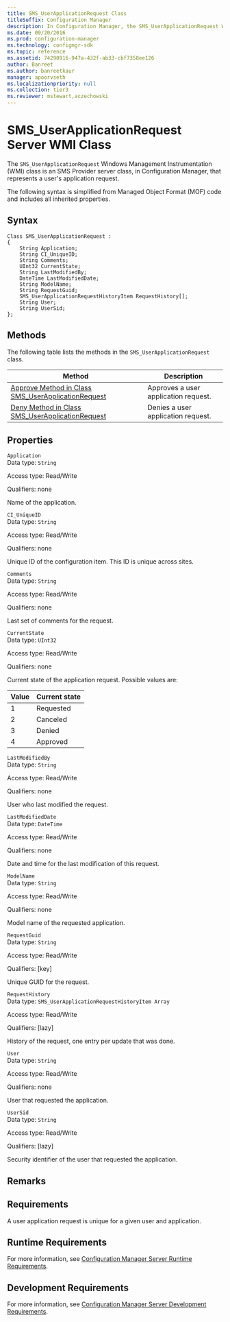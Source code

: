 ```yaml
---
title: SMS_UserApplicationRequest Class
titleSuffix: Configuration Manager
description: In Configuration Manager, the SMS_UserApplicationRequest WMI class is an SMS Provider server class that represents a user's application request.
ms.date: 09/20/2016
ms.prod: configuration-manager
ms.technology: configmgr-sdk
ms.topic: reference
ms.assetid: 74290916-947a-432f-ab33-cbf7358ee126
author: Banreet
ms.author: banreetkaur
manager: apoorvseth
ms.localizationpriority: null
ms.collection: tier3
ms.reviewer: mstewart,aczechowski
---
```

# SMS_UserApplicationRequest Server WMI Class
The `SMS_UserApplicationRequest` Windows Management Instrumentation (WMI) class is an SMS Provider server class, in Configuration Manager, that represents a user's application request.  

 The following syntax is simplified from Managed Object Format (MOF) code and includes all inherited properties.  

## Syntax  

```  
Class SMS_UserApplicationRequest :    
{  
    String Application;  
    String CI_UniqueID;  
    String Comments;  
    UInt32 CurrentState;  
    String LastModifiedBy;  
    DateTime LastModifiedDate;  
    String ModelName;  
    String RequestGuid;  
    SMS_UserApplicationRequestHistoryItem RequestHistory[];  
    String User;  
    String UserSid;  
};  
```  

## Methods  
 The following table lists the methods in the `SMS_UserApplicationRequest` class.  

|Method|Description|  
|------------|-----------------|  
|[Approve Method in Class SMS_UserApplicationRequest](../../../develop/reference/apps/approve-method-in-class-sms_userapplicationrequest.md)|Approves a user application request.|  
|[Deny Method in Class SMS_UserApplicationRequest](../../../develop/reference/apps/deny-method-in-class-sms_userapplicationrequest.md)|Denies a user application request.|  

## Properties  
 `Application`  
 Data type: `String`  

 Access type: Read/Write  

 Qualifiers: none  

 Name of the application.  

 `CI_UniqueID`  
 Data type: `String`  

 Access type: Read/Write  

 Qualifiers: none  

 Unique ID of the configuration item. This ID is unique across sites.  

 `Comments`  
 Data type: `String`  

 Access type: Read/Write  

 Qualifiers: none  

 Last set of comments for the request.  

 `CurrentState`  
 Data type: `UInt32`  

 Access type: Read/Write  

 Qualifiers: none  

 Current state of the application request. Possible values are:  

|Value|Current state|  
|-|-|  
|1|Requested|  
|2|Canceled|  
|3|Denied|  
|4|Approved|  

 `LastModifiedBy`  
 Data type: `String`  

 Access type: Read/Write  

 Qualifiers: none  

 User who last modified the request.  

 `LastModifiedDate`  
 Data type: `DateTime`  

 Access type: Read/Write  

 Qualifiers: none  

 Date and time for the last modification of this request.  

 `ModelName`  
 Data type: `String`  

 Access type: Read/Write  

 Qualifiers: none  

 Model name of the requested application.  

 `RequestGuid`  
 Data type: `String`  

 Access type: Read/Write  

 Qualifiers: [key]  

 Unique GUID for the request.  

 `RequestHistory`  
 Data type: `SMS_UserApplicationRequestHistoryItem Array`  

 Access type: Read/Write  

 Qualifiers: [lazy]  

 History of the request, one entry per update that was done.  

 `User`  
 Data type: `String`  

 Access type: Read/Write  

 Qualifiers: none  

 User that requested the application.  

 `UserSid`  
 Data type: `String`  

 Access type: Read/Write  

 Qualifiers: [lazy]  

 Security identifier of the user that requested the application.  

## Remarks  

## Requirements  
 A user application request is unique for a given user and application.  

## Runtime Requirements  
 For more information, see [Configuration Manager Server Runtime Requirements](../../../develop/core/reqs/server-runtime-requirements.md).  

## Development Requirements  
 For more information, see [Configuration Manager Server Development Requirements](../../../develop/core/reqs/server-development-requirements.md).
